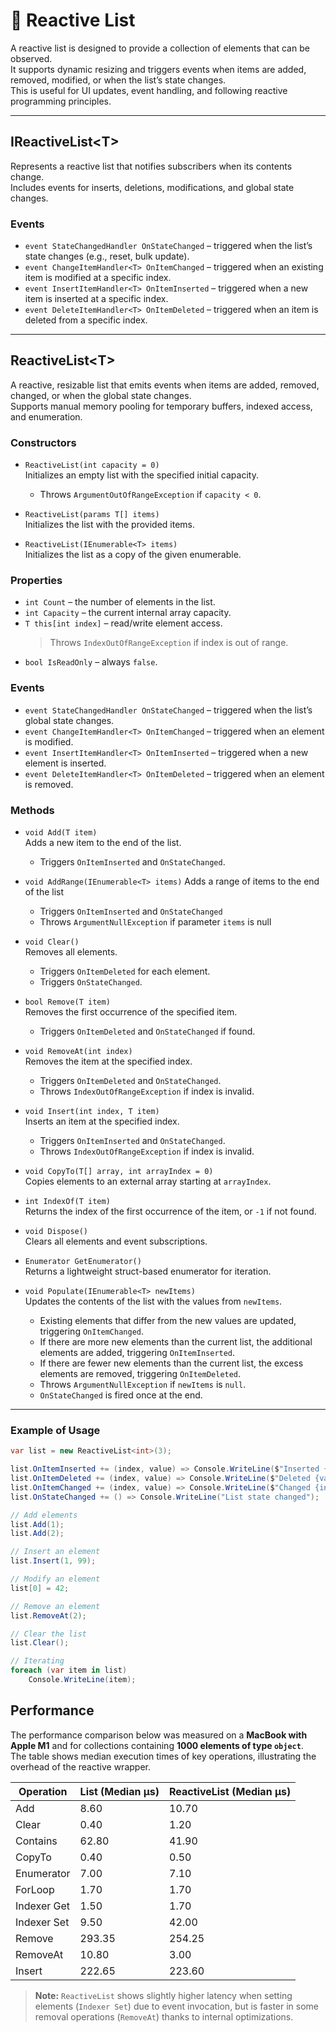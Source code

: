 # 🧩 Reactive List

A reactive list is designed to provide a collection of elements that can be observed.  
It supports dynamic resizing and triggers events when items are added, removed, modified, or when the list’s state changes.  
This is useful for UI updates, event handling, and following reactive programming principles.

---

## IReactiveList\<T\>

Represents a reactive list that notifies subscribers when its contents change.  
Includes events for inserts, deletions, modifications, and global state changes.

### Events

- `event StateChangedHandler OnStateChanged` – triggered when the list’s state changes (e.g., reset, bulk update).
- `event ChangeItemHandler<T> OnItemChanged` – triggered when an existing item is modified at a specific index.
- `event InsertItemHandler<T> OnItemInserted` – triggered when a new item is inserted at a specific index.
- `event DeleteItemHandler<T> OnItemDeleted` – triggered when an item is deleted from a specific index.

---

## ReactiveList\<T\>

A reactive, resizable list that emits events when items are added, removed, changed, or when the global state changes.  
Supports manual memory pooling for temporary buffers, indexed access, and enumeration.

### Constructors

- `ReactiveList(int capacity = 0)`  
  Initializes an empty list with the specified initial capacity.
  - Throws `ArgumentOutOfRangeException` if `capacity < 0`.


- `ReactiveList(params T[] items)`  
  Initializes the list with the provided items.


- `ReactiveList(IEnumerable<T> items)`  
  Initializes the list as a copy of the given enumerable.

### Properties

- `int Count` – the number of elements in the list.
- `int Capacity` – the current internal array capacity.
- `T this[int index]` – read/write element access.
  > Throws `IndexOutOfRangeException` if index is out of range.
- `bool IsReadOnly` – always `false`.

### Events

- `event StateChangedHandler OnStateChanged` – triggered when the list’s global state changes.
- `event ChangeItemHandler<T> OnItemChanged` – triggered when an element is modified.
- `event InsertItemHandler<T> OnItemInserted` – triggered when a new element is inserted.
- `event DeleteItemHandler<T> OnItemDeleted` – triggered when an element is removed.

### Methods

- `void Add(T item)`  
  Adds a new item to the end of the list.
    - Triggers `OnItemInserted` and `OnStateChanged`.


- `void AddRange(IEnumerable<T> items)`
  Adds a range of items to the end of the list 
  - Triggers `OnItemInserted` and `OnStateChanged`
  - Throws `ArgumentNullException` if parameter `items` is null 
 

- `void Clear()`  
  Removes all elements.
    - Triggers `OnItemDeleted` for each element.
    - Triggers `OnStateChanged`.


- `bool Remove(T item)`  
  Removes the first occurrence of the specified item.
    - Triggers `OnItemDeleted` and `OnStateChanged` if found.


- `void RemoveAt(int index)`  
  Removes the item at the specified index.
    - Triggers `OnItemDeleted` and `OnStateChanged`.
    - Throws `IndexOutOfRangeException` if index is invalid.


- `void Insert(int index, T item)`  
  Inserts an item at the specified index.
    - Triggers `OnItemInserted` and `OnStateChanged`.
    - Throws `IndexOutOfRangeException` if index is invalid.


- `void CopyTo(T[] array, int arrayIndex = 0)`  
  Copies elements to an external array starting at `arrayIndex`.


- `int IndexOf(T item)`  
  Returns the index of the first occurrence of the item, or `-1` if not found.


- `void Dispose()`  
  Clears all elements and event subscriptions.


- `Enumerator GetEnumerator()`  
  Returns a lightweight struct-based enumerator for iteration.


- `void Populate(IEnumerable<T> newItems)`  
  Updates the contents of the list with the values from `newItems`.
  - Existing elements that differ from the new values are updated, triggering `OnItemChanged`.
  - If there are more new elements than the current list, the additional elements are added, triggering `OnItemInserted`.
  - If there are fewer new elements than the current list, the excess elements are removed, triggering `OnItemDeleted`.
  - Throws `ArgumentNullException` if `newItems` is `null`.
  - `OnStateChanged` is fired once at the end.

---

### Example of Usage

```csharp
var list = new ReactiveList<int>(3);

list.OnItemInserted += (index, value) => Console.WriteLine($"Inserted {value} at {index}");
list.OnItemDeleted += (index, value) => Console.WriteLine($"Deleted {value} at {index}");
list.OnItemChanged += (index, value) => Console.WriteLine($"Changed {index} to {value}");
list.OnStateChanged += () => Console.WriteLine("List state changed");

// Add elements
list.Add(1);
list.Add(2);

// Insert an element
list.Insert(1, 99);

// Modify an element
list[0] = 42;

// Remove an element
list.RemoveAt(2);

// Clear the list
list.Clear();

// Iterating
foreach (var item in list)
    Console.WriteLine(item);
```

## Performance

The performance comparison below was measured on a **MacBook with Apple M1** and for collections containing **1000 elements of type `object`**.  
The table shows median execution times of key operations, illustrating the overhead of the reactive wrapper.

| Operation   | List (Median μs) | ReactiveList (Median μs) |
|-------------|------------------|--------------------------|
| Add         | 8.60             | 10.70                    |
| Clear       | 0.40             | 1.20                     |
| Contains    | 62.80            | 41.90                    |
| CopyTo      | 0.40             | 0.50                     |
| Enumerator  | 7.00             | 7.10                     |
| ForLoop     | 1.70             | 1.70                     |
| Indexer Get | 1.50             | 1.70                     |
| Indexer Set | 9.50             | 42.00                    |
| Remove      | 293.35           | 254.25                   |
| RemoveAt    | 10.80            | 3.00                     |
| Insert      | 222.65           | 223.60                   |

> **Note:** `ReactiveList` shows slightly higher latency when setting elements (`Indexer Set`) due to event invocation, but is faster in some removal operations (`RemoveAt`) thanks to internal optimizations.
